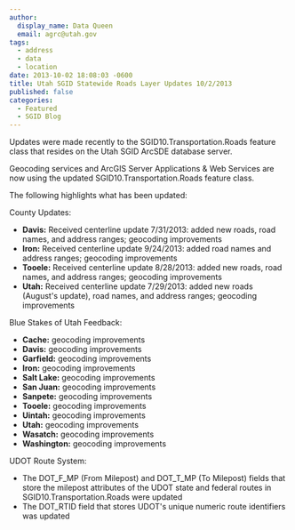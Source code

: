 ```yaml
---
author:
  display_name: Data Queen
  email: agrc@utah.gov
tags:
  - address
  - data
  - location
date: 2013-10-02 18:08:03 -0600
title: Utah SGID Statewide Roads Layer Updates 10/2/2013
published: false
categories:
  - Featured
  - SGID Blog
---
```

Updates were made recently to the SGID10.Transportation.Roads feature class that resides on the Utah SGID ArcSDE database server.

Geocoding services and ArcGIS Server Applications & Web Services are now using the updated SGID10.Transportation.Roads feature class.

The following highlights what has been updated:

County Updates:

- **Davis:** Received centerline update 7/31/2013: added new roads, road names, and address ranges; geocoding improvements
- **Iron:** Received centerline update 9/24/2013: added road names and address ranges; geocoding improvements
- **Tooele:** Received centerline update 8/28/2013: added new roads, road names, and address ranges; geocoding improvements
- **Utah:** Received centerline update 7/29/2013: added new roads (August's update), road names, and address ranges; geocoding improvements

Blue Stakes of Utah Feedback:

- **Cache:** geocoding improvements
- **Davis:** geocoding improvements
- **Garfield:** geocoding improvements
- **Iron:** geocoding improvements
- **Salt Lake:** geocoding improvements
- **San Juan:** geocoding improvements
- **Sanpete:** geocoding improvements
- **Tooele:** geocoding improvements
- **Uintah:** geocoding improvements
- **Utah:** geocoding improvements
- **Wasatch:** geocoding improvements
- **Washington:** geocoding improvements

UDOT Route System:

- The DOT\_F\_MP (From Milepost) and DOT\_T\_MP (To Milepost) fields that store the milepost attributes of the UDOT state and federal routes in SGID10.Transportation.Roads were updated
- The DOT_RTID field that stores UDOT's unique numeric route identifiers was updated
